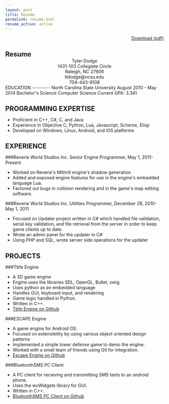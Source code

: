 ```yaml
---
layout: post
title: Resume
permalink: resume.html
resume_active: active
---
```

<div align='right'>
  <a href='resume.pdf' class='btn'><i class="icon-download"> </i> Download (pdf)</a>
</div>

<style>
.download {
	text-align: right;
}
h2 {
    margin-bottom:0px;
    padding-bottom:0px;    
}
h1 {
    margin-bottom:0px;
    padding-bottom:0px;
    font-size:18px;    
}
.title {
       text-align:center;
}
</style>
<h2>Resume</h2>
<div class="title">
Tyler Dodge<br />
1431-103 Collegiate Circle<br />
Raleigh, NC 27606<br />
tldodge@ncsu.edu<br />
704-443-8108<br />
</div>
EDUCATION
---------
North Carolina State University
August 2010 - May 2014 Bachelor's Science Computer Science
Current GPA: 3.341

PROGRAMMING EXPERTISE
---------------------

+ Proficient in C++, C#, C, and Java
+ Experience in Objective C, Python, Lua, Javascript, Scheme, Elisp
+ Developed on Windows, Linux, Android, and iOS platforms

EXPERIENCE
----------

###Reverie World Studios Inc.
Senior Engine Programmer, May 1, 2011-Present<br />

+ Worked on Reverie's Mithrill engine's shadow generation
+ Added and exposed engine features for use in the engine's embedded language
Lua.
+ Factored out bugs in collision rendering and in the game's map editing software.

###Reverie World Studios Inc.
Utilities Programmer, December 28, 2010-May 1, 2011<br />

+ Focused on Updater project written in C# which handled file validation, serial key validation, and file retrieval from the server in order to keep game clients up to date. 
+ Wrote an admin panel for the updater in C#
+ Using PHP and SQL, wrote server side operations for the updater

PROJECTS
--------
###Tbfe Engine

+ A 3D game engine
+ Engine uses the libraries SDL, OpenGL, Bullet, swig.
+ Uses python as an embedded language
+ Handles GUI, keyboard input, and rendering
+ Game logic handled in Python.
+ Written in C++.
+ [Tbfe Engine on Github](https://github.com/tyler-dodge/TBFE-Engine)

###ESCAPE Engine

+ A game engine for Android OS.
+ Focused on extensibility by using various object oriented design patterns
+ Implemented a simple tower defense game to demo the engine.
+ Worked with a small team of friends using Git for integration.
+ [Escape Engine on Github](https://github.com/tyler-dodge/Escape-Engine)

###BluetoothSMS PC Client

+ A PC client for recieving and transmitting SMS texts to an android phone.
+ Uses the wxWidgets library for GUI.
+ Written in C++.
+ [BluetoothSMS PC Client on Github](https://github.com/tyler-dodge/BluetoothSMS-PC)

